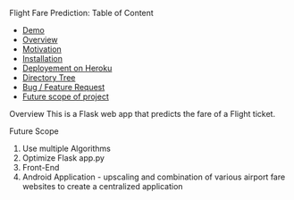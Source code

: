 Flight Fare Prediction: 
Table of Content
  * [Demo](#demo)
  * [Overview](#overview)
  * [Motivation](#motivation)
  * [Installation](#installation)
  * [Deployement on Heroku](#deployement-on-heroku)
  * [Directory Tree](#directory-tree)
  * [Bug / Feature Request](#bug---feature-request)
  * [Future scope of project](#future-scope)

Overview
This is a Flask web app that predicts the fare of a Flight ticket.



Future Scope
1) Use multiple Algorithms
2) Optimize Flask app.py
3) Front-End
4) Android Application - upscaling and combination of various airport fare websites to create a centralized application
